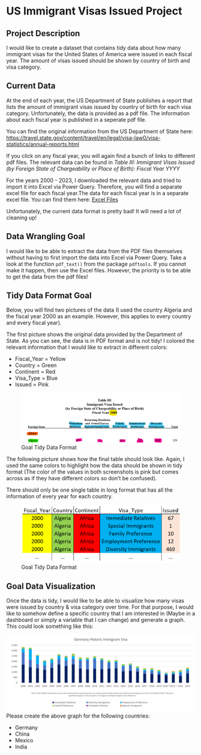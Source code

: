 # US Immigrant Visas Issued Project

## Project Description

I would like to create a dataset that contains tidy data about how many
immigrant visas for the United States of America were issued in each
fiscal year. The amount of visas issued should be shown by country of
birth and visa category.

## Current Data

At the end of each year, the US Department of State publishes a report
that lists the amount of immigrant visas issued by country of birth for
each visa category. Unfortunately, the data is provided as a pdf file.
The information about each fiscal year is published in a seperate pdf
file.

You can find the original information from the US Department of State
here:
<https://travel.state.gov/content/travel/en/legal/visa-law0/visa-statistics/annual-reports.html>

If you click on any fiscal year, you will again find a bunch of links to
different pdf files. The relevant data can be found in *Table III:
Immigrant Visas Issued (by Foreign State of Chargeability or Place of
Birth): Fiscal Year YYYY*

For the years 2000 - 2023, I downloaded the relevant data and tried to
import it into Excel via Power Query. Therefore, you will find a
separate excel file for each fiscal year.The data for each fiscal year
is in a separate excel file. You can find them here: [Excel
Files](https://github.com/Dr-Eberle-Zentrum/Data-projects-with-R-and-GitHub/tree/main/Projects/mauriceschmetzer/Data/Excel)

Unfortunately, the current data format is pretty bad! It will need a lot
of cleaning up!

## Data Wrangling Goal

I would like to be able to extract the data from the PDF files
themselves without having to first import the data into Excel via Power
Query. Take a look at the function `pdf_text()` from the package
`pdftools`. If you cannot make it happen, then use the Excel files.
However, the priority is to be able to get the data from the pdf files!

## Tidy Data Format Goal

Below, you will find two pictures of the data (I used the country
Algeria and the fiscal year 2000 as an example. However, this applies to
every country and every fiscal year).

The first picture shows the original data provided by the Department of
State. As you can see, the data is in PDF format and is not tidy! I
colored the relevant information that I would like to extract in
different colors:

-   Fiscal\_Year = Yellow
-   Country = Green
-   Continent = Red
-   Visa\_Type = Blue
-   Issued = Pink

<figure>
<img src="Original_Data_Format.png" alt="Goal Tidy Data Format" />
<figcaption aria-hidden="true">Goal Tidy Data Format</figcaption>
</figure>

The following picture shows how the final table should look like. Again,
I used the same colors to highlight how the data should be shown in tidy
format (The color of the values in both screenshots is pink but comes
across as if they have different colors so don’t be confused).

There should only be one single table in long format that has all the
information of every year for each country.

<figure>
<img src="Goal_Tidy_Data_Format.png" alt="Goal Tidy Data Format" />
<figcaption aria-hidden="true">Goal Tidy Data Format</figcaption>
</figure>

## Goal Data Visualization

Once the data is tidy, I would like to be able to visualize how many
visas were issued by country & visa category over time. For that
purpose, I would like to somehow define a specific country that I am
interested in (Maybe in a dashboard or simply a variable that I can
change) and generate a graph. This could look something like this:

![Goal Tidy Data Format](German_Historic_Immigrant_Visa_Graph.png)
Please create the above graph for the following countries:

-   Germany
-   China
-   Mexico
-   India
